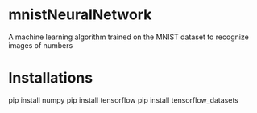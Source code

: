 # mnistNeuralNetwork
A machine learning algorithm trained on the MNIST dataset to recognize images of numbers

# Installations
pip install numpy
pip install tensorflow
pip install tensorflow_datasets
